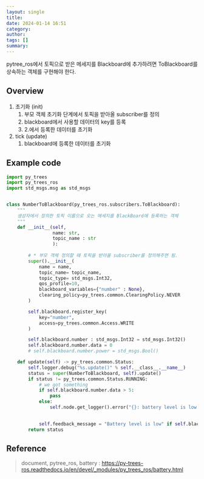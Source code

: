 ```yaml
---
layout: single
title: 
date: 2024-01-14 16:51
category: 
author: 
tags: []
summary: 
---
```


pytree_ros에서 토픽으로 받은 메세지를 Blackboard에 추가하려면 ToBlackboard를 상속하는 객체를 구현해야 한다.

## Overview

1. 초기화 (init)
    1. 부모 객체 초기화 단계에서 토픽을 받아올 subscriber를 정의
    2. blackboard에서 사용할 데이터의 key를 등록
    3. 2.에서 등록한 데이터를 초기화
2. tick (update)
    1. blackboard에 등록한 데이터를 초기화


## Example code

```python
import py_trees
import py_trees_ros
import std_msgs.msg as std_msgs


class NumberToBlackboard(py_trees_ros.subscribers.ToBlackboard):
    """
    생성자에서 정의한 토픽 이름으로 오는 메세지를 BlackBoard에 등록하는 객체
    """
    def __init__(self,
                 name: str,
                 topic_name : str
                 ):
        
        # * 부모 객체 정의할 때 토픽을 받아올 subscriber를 정의해주면 됨.
        super().__init__(
            name = name,
            topic_name= topic_name,
            topic_type= std_msgs.Int32,
            qos_profile=10,
            blackboard_variables={"number" : None},
            clearing_policy=py_trees.common.ClearingPolicy.NEVER
        )

        self.blackboard.register_key(
            key="number",
            access=py_trees.common.Access.WRITE
        )

        self.blackboard.number : std_msgs.Int32 = std_msgs.Int32()
        self.blackboard.number.data = 0
        # self.blackboard.number.power = std_msgs.Bool()

    def update(self) -> py_trees.common.Status:
        self.logger.debug("%s.update()" % self.__class__.__name__)
        status = super(NumberToBlackboard, self).update()
        if status != py_trees.common.Status.RUNNING:
            # we got something
            if self.blackboard.number.data > 5:
                pass
            else:
                self.node.get_logger().error("{}: battery level is low!".format(self.name))
            

            self.feedback_message = "Battery level is low" if self.blackboard.number.data < 5 else "Battery level is ok"
        return status

```

## Reference

> document, pytree_ros, battery : https://py-trees-ros.readthedocs.io/en/devel/_modules/py_trees_ros/battery.html